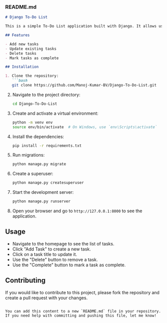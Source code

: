 

### README.md

```markdown
# Django To-Do List

This is a simple To-Do List application built with Django. It allows users to add, update, delete, and mark tasks as complete.

## Features

- Add new tasks
- Update existing tasks
- Delete tasks
- Mark tasks as complete

## Installation

1. Clone the repository:
   ```bash
   git clone https://github.com/Manoj-Kumar-BV/Django-To-Do-List.git
   ```

2. Navigate to the project directory:
   ```bash
   cd Django-To-Do-List
   ```

3. Create and activate a virtual environment:
   ```bash
   python -m venv env
   source env/bin/activate  # On Windows, use `env\Scripts\activate`
   ```

4. Install the dependencies:
   ```bash
   pip install -r requirements.txt
   ```

5. Run migrations:
   ```bash
   python manage.py migrate
   ```

6. Create a superuser:
   ```bash
   python manage.py createsuperuser
   ```

7. Start the development server:
   ```bash
   python manage.py runserver
   ```

8. Open your browser and go to `http://127.0.0.1:8000` to see the application.

## Usage

- Navigate to the homepage to see the list of tasks.
- Click "Add Task" to create a new task.
- Click on a task title to update it.
- Use the "Delete" button to remove a task.
- Use the "Complete" button to mark a task as complete.

## Contributing

If you would like to contribute to this project, please fork the repository and create a pull request with your changes.

```

You can add this content to a new `README.md` file in your repository. If you need help with committing and pushing this file, let me know!
